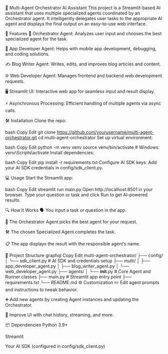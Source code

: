 🤖 Multi-Agent Orchestrator AI Assistant
This project is a Streamlit-based AI assistant that uses multiple specialized agents coordinated by an Orchestrator agent. It intelligently delegates user tasks to the appropriate AI agent and displays the final output on an easy-to-use web interface.

🚀 Features
🧠 Orchestrator Agent: Analyzes user input and chooses the best specialized agent for the task.

📱 App Developer Agent: Helps with mobile app development, debugging, and coding solutions.

✍️ Blog Writer Agent: Writes, edits, and improves blog articles and content.

🌐 Web Developer Agent: Manages frontend and backend web development requests.

🖥️ Streamlit UI: Interactive web app for seamless input and result display.

⚡ Asynchronous Processing: Efficient handling of multiple agents via async calls.

🛠️ Installation
Clone the repo:

bash
Copy
Edit
git clone https://github.com/yourusername/multi-agent-orchestrator.git
cd multi-agent-orchestrator
Set up virtual environment:

bash
Copy
Edit
python -m venv venv
source venv/bin/activate   # Windows: venv\Scripts\activate
Install dependencies:

bash
Copy
Edit
pip install -r requirements.txt
Configure AI SDK keys:
Add your AI SDK credentials in config/sdk_client.py.

💻 Usage
Start the Streamlit app:

bash
Copy
Edit
streamlit run main.py
Open http://localhost:8501 in your browser.
Type your question or task and click Run to get AI-powered results.

🔍 How It Works
🗣️ You input a task or question in the app.

🤖 The Orchestrator Agent picks the best agent for your request.

🛠️ The chosen Specialized Agent completes the task.

📋 The app displays the result with the responsible agent’s name.

📁 Project Structure
graphql
Copy
Edit
multi-agent-orchestrator/
├── config/
│   └── sdk_client.py       # AI SDK and credentials setup
├── multi/
│   ├── app_developer_agent.py
│   ├── blog_writer_agent.py
│   └── web_developer_agent.py
├── agents/
│   └── __init__.py         # Core Agent and Runner classes
├── main.py                 # Streamlit app entry point
├── requirements.txt
└── README.md
⚙️ Customization
✏️ Edit agent prompts and instructions to tweak behavior.

➕ Add new agents by creating Agent instances and updating the Orchestrator.

🎨 Improve UI with chat history, streaming, and more.

📦 Dependencies
Python 3.9+

Streamlit

Your AI SDK (configured in config/sdk_client.py)


